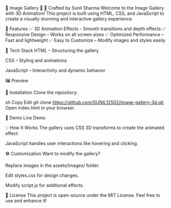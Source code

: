 📸 Image Gallery 📸 
🚀 Crafted by Sunil Sharma
Welcome to the Image Gallery with 3D Animation! This project is built using HTML, CSS, and JavaScript to create a visually stunning and interactive gallery experience.

🎯 Features
✅ 3D Animation Effects – Smooth transitions and depth effects
✅ Responsive Design – Works on all screen sizes
✅ Optimized Performance – Fast and lightweight
✅ Easy to Customize – Modify images and styles easily

📂 Tech Stack
HTML – Structuring the gallery

CSS – Styling and animations

JavaScript – Interactivity and dynamic behavior

🖼️ Preview

🚀 Installation
Clone the repository:

sh
Copy
Edit
git clone https://github.com/SUNIL12502/image-gallery-3d.git
Open index.html in your browser.

🎥 Demo
Live Demo

💡 How It Works
The gallery uses CSS 3D transforms to create the animated effect.

JavaScript handles user interactions like hovering and clicking.

🛠️ Customization
Want to modify the gallery?

Replace images in the assets/images/ folder.

Edit styles.css for design changes.

Modify script.js for additional effects.

📜 License
This project is open-source under the MIT License. Feel free to use and enhance it!


